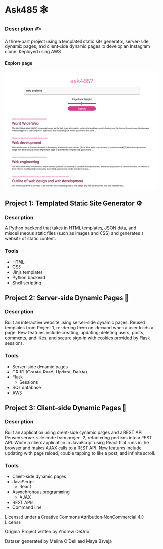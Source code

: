 Ask485 🕸️
===========================
<h3>Description ✍️</h3>
<p>A three-part project using a templated static site generator, server-side dynamic pages, and client-side dynamic pages to develop an Instagram clone. Deployed using AWS.</p>

<h4>Explore page</h4>

<img src="ask485.png" alt="ask485" width="800">


<h2>Project 1: Templated Static Site Generator ⚙</h2>

<h3>Description</h3>
<p>A Python backend that takes in HTML templates, JSON data, and miscellaneous static files (such as images and CSS) and generates a website of static content.</p>

### Tools
- HTML
- CSS
- Jinja templates
- Python backend
- Shell scripting


<h2>Project 2: Server-side Dynamic Pages 📃</h2>

<h3>Description</h3>
<p>Built an interactive website using server-side dynamic pages. Reused templates from Project 1, rendering them on-demand when a user loads a page. New features include creating; updating; deleting users, posts, comments, and likes; and secure sign-in with cookies provided by Flask sessions.</p>

### Tools
- Server-side dynamic pages
- CRUD (Create, Read, Update, Delete)
- Flask
  - Sessions
- SQL database
- AWS


<h2>Project 3: Client-side Dynamic Pages 📄</h2>

<h3>Description</h3>
<p>Built an application using client-side dynamic pages and a REST API. Reused server-side code from project 2, refactoring portions into a REST API. Wrote a client application in JavaScript using React that runs in the browser and makes AJAX calls to a REST API. New features include updating with page reload, double tapping to like a post, and infinite scroll.</p>

### Tools
- Client-side dynamic pages
- JavaScript
  - React
- Asynchronous programming
  - AJAX
- REST APIs
- Command line


<p>Licensed under a Creative Commons Attribution-NonCommercial 4.0 License</p>
<p>Original Project written by Andrew DeOrio</p>
<p>Dataset generated by Melina O’Dell and Maya Baveja</p>
